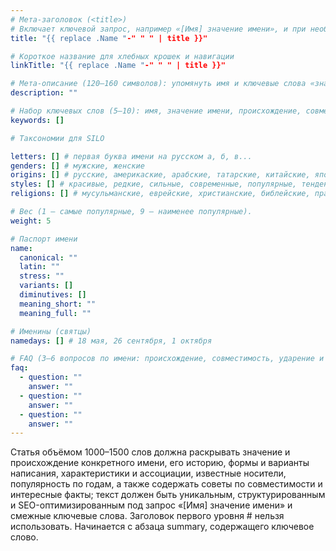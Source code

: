 ```yaml
---
# Мета-заголовок (<title>)
# Включает ключевой запрос, например «[Имя] значение имени», и при необходимости расширения для SEO.
title: "{{ replace .Name "-" " " | title }}"

# Короткое название для хлебных крошек и навигации
linkTitle: "{{ replace .Name "-" " " | title }}"

# Мета-описание (120–160 символов): упомянуть имя и ключевые слова «значение», «происхождение», «характер».
description: ""

# Набор ключевых слов (5–10): имя, значение имени, происхождение, совместимость, характер, популярность.
keywords: []

# Таксономии для SILO

letters: [] # первая буква имени на русском а, б, в...
genders: [] # мужские, женские
origins: [] # русские, америкаские, арабские, татарские, китайские, японские, корейские, тайваньские, индонезийские, вьетнамские, кыргызские, казахские, узбекские, таджикские, азербайджанские, грузинские, элфийские, эльфийские, эльфийские, etc.
styles: [] # красивые, редкие, сильные, современные, популярные, тенденции, etc.
religions: [] # мусульманские, еврейские, христианские, библейские, православные, иудейские, etc.

# Вес (1 — самые популярные, 9 — наименее популярные).
weight: 5

# Паспорт имени
name:
  canonical: ""
  latin: ""
  stress: ""
  variants: []
  diminutives: []
  meaning_short: ""
  meaning_full: ""

# Именины (святцы)
namedays: [] # 18 мая, 26 сентября, 1 октября

# FAQ (3–6 вопросов по имени: происхождение, совместимость, ударение и т.п.)
faq:
  - question: ""
    answer: ""
  - question: ""
    answer: ""
  - question: ""
    answer: ""
---
```


Статья объёмом 1000–1500 слов должна раскрывать значение и происхождение конкретного имени, его историю, формы и варианты написания, характеристики и ассоциации, известные носители, популярность по годам, а также содержать советы по совместимости и интересные факты; текст должен быть уникальным, структурированным и SEO-оптимизированным под запрос «[Имя] значение имени» и смежные ключевые слова. Заголовок первого уровня # нельзя использовать. Начинается с абзаца summary, содержащего ключевое слово.
